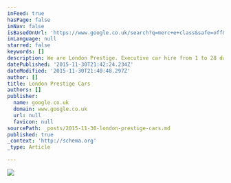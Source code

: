 ```yaml
---
inFeed: true
hasPage: false
inNav: false
isBasedOnUrl: 'https://www.google.co.uk/search?q=merc+e+class&safe=off&source=lnms&tbm=isch&sa=X&ved=0ahUKEwj9p6-CjLnJAhXCPxoKHXsQBj8Q_AUIBygB&biw=1903&bih=876#'
inLanguage: null
starred: false
keywords: []
description: We are London Prestige. Executive car hire from 1 to 28 days.
datePublished: '2015-11-30T21:42:24.234Z'
dateModified: '2015-11-30T21:40:48.297Z'
author: []
title: London Prestige Cars
authors: []
publisher:
  name: google.co.uk
  domain: www.google.co.uk
  url: null
  favicon: null
sourcePath: _posts/2015-11-30-london-prestige-cars.md
published: true
_context: 'http://schema.org'
_type: Article

---
```

![](https://encrypted-tbn0.gstatic.com/images?q=tbn:ANd9GcQphkNJaYsVI_pxGfiV-o6c00BHrREdeNTRaPor6TbguwXT3V0lXQ)